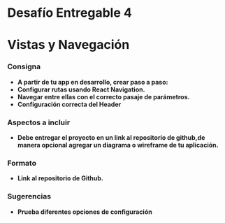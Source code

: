 # Desafío Entregable 4

# ****Vistas y Navegación****

### **Consigna**

- **A partir de tu app en desarrollo, crear paso a paso:**
- **Configurar rutas usando React Navigation.**
- **Navegar entre ellas con el correcto pasaje de parámetros.**
- **Configuración correcta del Header**

### **Aspectos a incluir**

- **Debe entregar el proyecto en un link al repositorio de github,de manera opcional agregar un diagrama o wireframe de tu aplicación.**

### **Formato**

- **Link al repositorio de Github.**

### **Sugerencias**

- **Prueba diferentes opciones de configuración**